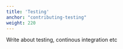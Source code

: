 ```yaml
---
title: 'Testing'
anchor: "contributing-testing"
weight: 220
---
```


Write about testing, continous integration etc


